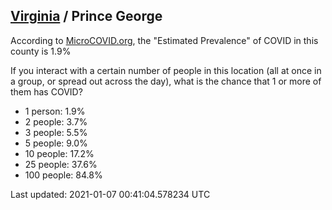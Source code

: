 
## [Virginia](/united-states/virginia) / Prince George

According to [MicroCOVID.org](http://microcovid.org),
the "Estimated Prevalence" of COVID in this county is 1.9%

If you interact with a certain number of people in this location
(all at once in a group, or spread out across the day), what is the chance that
1 or more of them has COVID?

- 1 person: 1.9%
- 2 people: 3.7%
- 3 people: 5.5%
- 5 people: 9.0%
- 10 people: 17.2%
- 25 people: 37.6%
- 100 people: 84.8%

Last updated: 2021-01-07 00:41:04.578234 UTC
